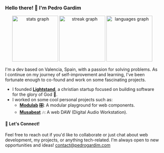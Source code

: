 ### Hello there! 👋 I'm Pedro Gardim

<div align="center">
  <img src="https://github-readme-stats.vercel.app/api?username=pedrogardim&hide_title=false&hide_rank=false&show_icons=true&include_all_commits=true&count_private=true&disable_animations=false&theme=tokyonight&locale=en&hide_border=false" height="150" alt="stats graph"  />
  <img src="https://streak-stats.demolab.com?user=pedrogardim&locale=en&mode=daily&theme=tokyonight&hide_border=false&border_radius=5" height="150" alt="streak graph"  />
  <img src="https://github-readme-stats.vercel.app/api/top-langs?username=pedrogardim&locale=en&hide_title=false&layout=compact&card_width=320&langs_count=5&theme=tokyonight&hide_border=false" height="150" alt="languages graph"  />
</div>

I'm a dev based on Valencia, Spain, with a passion for solving problems. As I continue on my journey of self-improvement and learning, I've been fortunate enough to co-found and work on some fascinating projects.

- I founded **[Lightstand](https://lightstand.io/)**, a christian startup focused on building software for the glory of God 🙌.
- I worked on some cool personal projects such as:
  - **[Modulab](https://github.com/pedrogardim/modulab)** 🎛️: A modular playground for web components.
  - **[Musabeat](https://github.com/pedrogardim/musabeat)** 🎶: A web DAW (Digital Audio Workstation).
<!--
- and created some projects as:
  **[GameboyJS](https://github.com/pedrogardim/modulab)** : A iteractive gameboy .
  -->

#### 🤝 Let's Connect!
Feel free to reach out if you'd like to collaborate or just chat about web development, my projects, or anything tech-related. I'm always open to new opportunities and ideas!
contact@pedrogardim.com

<!--
**pedrogardim/pedrogardim** is a ✨ _special_ ✨ repository because its `README.md` (this file) appears on your GitHub profile.

Here are some ideas to get you started:

- 🔭 I’m currently working on ...
- 🌱 I’m currently learning ...
- 👯 I’m looking to collaborate on ...
- 🤔 I’m looking for help with ...
- 💬 Ask me about ...
- 📫 How to reach me: ...
- 😄 Pronouns: ...
- ⚡ Fun fact: ...
-->
